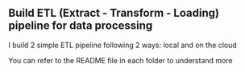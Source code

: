## Build ETL (Extract - Transform - Loading) pipeline for data processing
I build 2 simple ETL pipeline following 2 ways: local and on the cloud

You can refer to the README file in each folder to understand more
